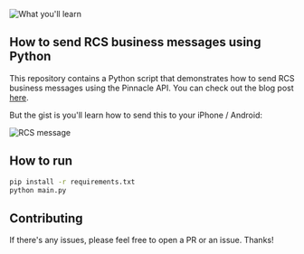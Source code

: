 ![What you'll learn](https://i.ibb.co/3BwQcnD/IMG-5126.jpg)

## How to send RCS business messages using Python

This repository contains a Python script that demonstrates how to send RCS business messages using the Pinnacle API. You can check out the blog post [here](https://trypinnacle.app/blog/how-to-send-rcs-business-messages-using-python).

But the gist is you'll learn how to send this to your iPhone / Android:

![RCS message](https://i.ibb.co/3BwQcnD/IMG-5126.jpg)

## How to run

```bash
pip install -r requirements.txt
python main.py
```

## Contributing

If there's any issues, please feel free to open a PR or an issue. Thanks!
